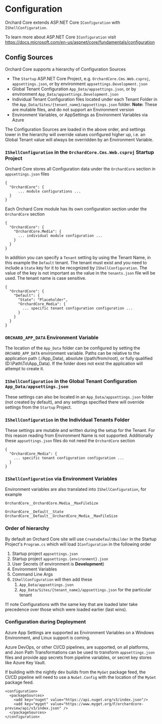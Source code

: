 # Configuration

Orchard Core extends ASP.NET Core `IConfiguration` with `IShellConfiguration`.

To learn more about ASP.NET Core `IConfiguration` visit <https://docs.microsoft.com/en-us/aspnet/core/fundamentals/configuration>

## Config Sources

Orchard Core supports a hierarchy of Configuration Sources

* The `Startup` ASP.NET Core Project, e.g. `OrchardCore.Cms.Web.csproj`, `appsettings.json`, or by environment  `appsettings.Development.json`
* Global Tenant Configuration `App_Data/appsettings.json`, or by environment `App_Data/appsettings.Development.json`  
* Individual Tenant Configuration files located under each Tenant Folder in the `App_Data/Sites/{tenant_name}/appsettings.json` folder. **Note:** These are mutable files, and do not support an Environment version
* Environment Variables, or AppSettings as Environment Variables via Azure

The Configuration Sources are loaded in the above order, and settings lower in the hierarchy will override values configured higher up, i.e. an Global Tenant value will always be overridden by an Environment Variable.

### `IShellConfiguration` in the `OrchardCore.Cms.Web.csproj` Startup Project

Orchard Core stores all Configuration data under the `OrchardCore` section in `appsettings.json` files

```
{
  "OrchardCore": {
      ... module configurations ...
  }
}
```

Each Orchard Core module has its own configuration section under the `OrchardCore` section

```
{
  "OrchardCore": {
    "OrchardCore.Media": {
      ... individual module configuration ...
    }
  }
}
```

In addition you can specify a `Tenant` setting by using the Tenant Name, in this example the `Default` tenant. The tenant must exist and you need to include a `State` key for it to be recognized by `IShellConfiguration`. The value of the key is not important as the value in the `tenants.json` file will be used. The tenant name is case sensitive.

```
{
  "OrchardCore": {
    "Default": {
      "State": "Placeholder",
      "OrchardCore_Media": {
        ... specific tenant configuration configuration ...
      }
    }
  }
}
```

### `ORCHARD_APP_DATA` Environment Variable

The location of the `App_Data` folder can be configured by setting the `ORCHARD_APP_DATA` environment variable. Paths can be relative to the application path (./App_Data), absolute (/path/from/root), or fully qualified (D:\Path\To\App_Data). If the folder does not exist the application will attempt to create it.

### `IShellConfiguration` in the Global Tenant Configuration `App_Data/appsettings.json`

These settings can also be located in an `App_Data/appsettings.json` folder (not created by default), and any settings specified there will override settings from the `Startup` Project.

### `IShellConfiguration` in the Individual Tenants Folder

These settings are mutable and written during the setup for the Tenant. For this reason reading from Environment Name is not supported.
Additionally these `appsettings.json` files do not need the `OrchardCore` section

```
{
  "OrchardCore_Media": {
    ... specific tenant configuration configuration ...
  }
}
```

### `IShellConfiguration` via Environment Variables

Environment variables are also translated into `IShellConfiguration`, for example

```
OrchardCore__OrchardCore.Media__MaxFileSize

OrchardCore__Default__State
OrchardCore__Default__OrchardCore_Media__MaxFileSize
```

### Order of hierarchy

By default an Orchard Core site will use `CreateDefaultBuilder` in the Startup Project's `Program.cs` which will load `IConfiguration` in the following order

1. Startup project `appsettings.json`
2. Startup project `appsettings.{environment}.json`
3. User Secrets (if environment is __Development__)
4. Environment Variables
5. Command Line Args
6. `IShellConfiguration` will then add these
    1. `App_Data/appsettings.json`
    2. `App_Data/Sites/{tenant_name}/appsettings.json` for the particular tenant

!!! note
    Configurations with the same key that are loaded later take precedence over those which were loaded earlier (last wins).

### Configuration during Deployment

Azure App Settings are supported as Environment Variables on a Windows Environment, and Linux support is coming.

Azure DevOps, or other CI/CD pipelines, are supported, on all platforms, and Json Path Transformations can be used to transform `appsettings.json` files and provide app secrets from pipeline variables, or secret key stores like Azure Key Vault.

If building with the nightly dev builds from the `MyGet` package feed, the CI/CD pipeline will need to use a `NuGet.Config` with the location of the `MyGet` package feed.

```
<configuration>
  <packageSources>
    <add key="nuget" value="https://api.nuget.org/v3/index.json"/>
    <add key="myget" value="https://www.myget.org/F/orchardcore-preview/api/v3/index.json" />
  </packageSources>
</configuration>
```
